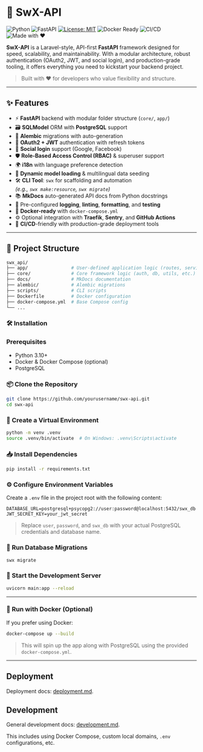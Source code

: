 # 🚀 SwX-API

![Python](https://img.shields.io/badge/Python-3.10%2B-blue)
![FastAPI](https://img.shields.io/badge/FastAPI-🚀-brightgreen)
[![License: MIT](https://img.shields.io/badge/License-MIT-yellow.svg)](./LICENSE)
![Docker Ready](https://img.shields.io/badge/Docker-Ready-blue)
![CI/CD](https://img.shields.io/badge/CI%2FCD-GitHub_Actions-success)
![Made with ❤️](https://img.shields.io/badge/Made_with-%E2%9D%A4-red)

**SwX-API** is a Laravel-style, API-first **FastAPI** framework designed for speed, scalability, and maintainability. With a modular architecture, robust authentication (OAuth2, JWT, and social login), and production-grade tooling, it offers everything you need to kickstart your backend project.

> Built with ❤️ for developers who value flexibility and structure.

---

## ✨ Features

- ⚡ **FastAPI** backend with modular folder structure (`core/`, `app/`)
- 🗃️ **SQLModel** ORM with **PostgreSQL** support
- 🔄 **Alembic** migrations with auto-generation
- 🔐 **OAuth2 + JWT** authentication with refresh tokens
- 👥 **Social login** support (Google, Facebook)
- 🛡️ **Role-Based Access Control (RBAC)** & superuser support
- 🌍 **i18n** with language preference detection
- 🧠 **Dynamic model loading** & multilingual data seeding
- 🛠️ **CLI Tool**: `swx` for scaffolding and automation  
  _(e.g., `swx make:resource`, `swx migrate`)_
- 📚 **MkDocs** auto-generated API docs from Python docstrings
- 🧪 Pre-configured **logging**, **linting**, **formatting**, and **testing**
- 🐳 **Docker-ready** with `docker-compose.yml`
- ⚙️ Optional integration with **Traefik**, **Sentry**, and **GitHub Actions**
- 🚀 **CI/CD**-friendly with production-grade deployment tools

---

## 📁 Project Structure

```bash
swx_api/
├── app/                # User-defined application logic (routes, services)
├── core/               # Core framework logic (auth, db, utils, etc.)
├── docs/               # MkDocs documentation
├── alembic/            # Alembic migrations
├── scripts/            # CLI scripts
├── Dockerfile          # Docker configuration
├── docker-compose.yml  # Base Compose config
└── ...

```
### 🛠️ Installation

### Prerequisites

- Python 3.10+
- Docker & Docker Compose (optional)
- PostgreSQL

### 📦 Clone the Repository

```bash
git clone https://github.com/yourusername/swx-api.git
cd swx-api
```

### 🐍 Create a Virtual Environment

```bash
python -m venv .venv
source .venv/bin/activate  # On Windows: .venv\Scripts\activate
```

### 📥 Install Dependencies

```bash
pip install -r requirements.txt
```

### ⚙️ Configure Environment Variables

Create a `.env` file in the project root with the following content:

```env
DATABASE_URL=postgresql+psycopg2://user:password@localhost:5432/swx_db
JWT_SECRET_KEY=your_jwt_secret
```

> Replace `user`, `password`, and `swx_db` with your actual PostgreSQL credentials and database name.

### 🔄 Run Database Migrations

```bash
swx migrate
```

### 🚀 Start the Development Server

```bash
uvicorn main:app --reload
```

---

### 🐳 Run with Docker (Optional)

If you prefer using Docker:

```bash
docker-compose up --build
```

> This will spin up the app along with PostgreSQL using the provided `docker-compose.yml`.

---

## Deployment

Deployment docs: [deployment.md](./deployment.md).

## Development

General development docs: [development.md](./development.md).

This includes using Docker Compose, custom local domains, `.env` configurations, etc.

